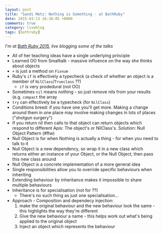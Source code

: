 ```yaml
---
layout: post
title: "Sandi Metz: Nothing is Something - at BathRuby"
date: 2015-03-13 16:38:05 +0000
comments: true
category: liveblog
tags: [bathruby]
---
```


_I'm at [Bath Ruby 2015](http://2015.bathruby.org/), live blogging some of the
talks_

* All of her teaching ideas have a single underlying principle
* Learned OO from Smalltalk - massive influence on the way she thinks about
  objects
* `+` is just a method on `Fixnum`
* Ruby's `if` is effectively a typecheck (a check of whether an object is a
  member of `NilClass`/`Trueclass` ??)
  * `if` is very prodedural (not OO)
* Sometimes `nil` means nothing - so just remove nils from your results (e.g.
  `compact` the array
* `try` can effectively be a typecheck (for `NilClass`)
* Conditions breed: if you have one you'll get more. Making a change around
  them in one place may involve making changes in lots of places ("shotgun
  surgery")
* If you return nil then calls to that object can return objects which respond
  to different Apis: The object's or NilClass's. Solution: Null Object Pattern
  (#ftw)
* Null Object is for when Nothing is actually a thing - for when you need to
  talk to it
* Null Object is a new dependency, so wrap it in a new class which returns
  either an instance of your Object, or the Null Object, then pass this new
  class around
* Null Object is a concrete implementation of a more general idea
* Single responsibilities allow you to override specific behaviours when
  inheriting
* Extending behaviour by inheritance makes it impossible to share multiple
  behaviours
* Inheritance is for specialisation (not for ??)
  * There's no such thing as just one specialisation...
* Approach - Composition and dependecy injection:
  1. make the original behaviour and the new behaviour look the same - this
     highlights the way they're different
  2. Give the new behaviour a name - this helps work out what's being applied
     to the original object
  3. Inject an object which represents the behaviour

